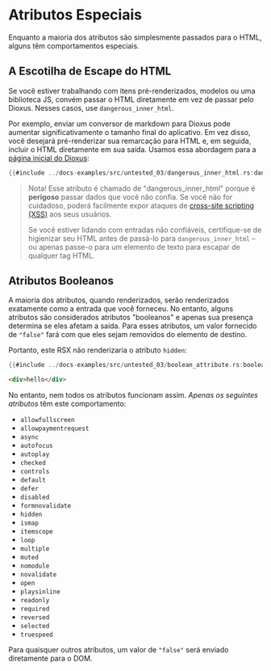 # Atributos Especiais

Enquanto a maioria dos atributos são simplesmente passados para o HTML, alguns têm comportamentos especiais.

## A Escotilha de Escape do HTML

Se você estiver trabalhando com itens pré-renderizados, modelos ou uma biblioteca JS, convém passar o HTML diretamente em vez de passar pelo Dioxus. Nesses casos, use `dangerous_inner_html`.

Por exemplo, enviar um conversor de markdown para Dioxus pode aumentar significativamente o tamanho final do aplicativo. Em vez disso, você desejará pré-renderizar sua remarcação para HTML e, em seguida, incluir o HTML diretamente em sua saída. Usamos essa abordagem para a [página inicial do Dioxus](https://dioxuslabs.com):

```rust
{{#include ../docs-examples/src/untested_03/dangerous_inner_html.rs:dangerous_inner_html}}
```

> Nota! Esse atributo é chamado de "dangerous_inner_html" porque é **perigoso** passar dados que você não confia. Se você não for cuidadoso, poderá facilmente expor ataques de [cross-site scripting (XSS)](https://en.wikipedia.org/wiki/Cross-site_scripting) aos seus usuários.
>
> Se você estiver lidando com entradas não confiáveis, certifique-se de higienizar seu HTML antes de passá-lo para `dangerous_inner_html` – ou apenas passe-o para um elemento de texto para escapar de qualquer tag HTML.

## Atributos Booleanos

A maioria dos atributos, quando renderizados, serão renderizados exatamente como a entrada que você forneceu. No entanto, alguns atributos são considerados atributos "booleanos" e apenas sua presença determina se eles afetam a saída. Para esses atributos, um valor fornecido de `"false"` fará com que eles sejam removidos do elemento de destino.

Portanto, este RSX não renderizaria o atributo `hidden`:

```rust
{{#include ../docs-examples/src/untested_03/boolean_attribute.rs:boolean_attribute}}
```

```html
<div>hello</div>
```

No entanto, nem todos os atributos funcionam assim. _Apenas os seguintes atributos_ têm este comportamento:

- `allowfullscreen`
- `allowpaymentrequest`
- `async`
- `autofocus`
- `autoplay`
- `checked`
- `controls`
- `default`
- `defer`
- `disabled`
- `formnovalidate`
- `hidden`
- `ismap`
- `itemscope`
- `loop`
- `multiple`
- `muted`
- `nomodule`
- `novalidate`
- `open`
- `playsinline`
- `readonly`
- `required`
- `reversed`
- `selected`
- `truespeed`

Para quaisquer outros atributos, um valor de `"false"` será enviado diretamente para o DOM.
